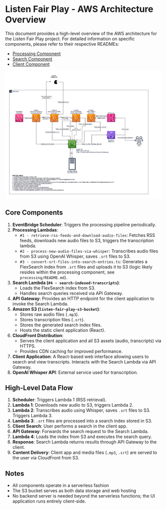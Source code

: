# Listen Fair Play - AWS Architecture Overview

This document provides a high-level overview of the AWS architecture for the Listen Fair Play project. For detailed information on specific components, please refer to their respective READMEs:

- [Processing Component](../processing/README.md)
- [Search Component](../search/README.md)
- [Client Component](../client/README.md)

![AWS Architecture Diagram](aws-architecture.drawio.png)

## Core Components

1.  **EventBridge Scheduler**: Triggers the processing pipeline periodically.
2.  **Processing Lambdas**:
    *   `#1 - retrieve-rss-feeds-and-download-audio-files`: Fetches RSS feeds, downloads new audio files to S3, triggers the transcription lambda.
    *   `#2 - process-new-audio-files-via-whisper`: Transcribes audio files from S3 using OpenAI Whisper, saves `.srt` files to S3.
    *   `#3 - convert-srt-files-into-search-entries.ts`: Generates a FlexSearch index from `.srt` files and uploads it to S3 (logic likely resides within the processing component, see `processing/README.md`).
3.  **Search Lambda (`#4 - search-indexed-transcripts`)**:
    *   Loads the FlexSearch index from S3.
    *   Handles search queries received via API Gateway.
4.  **API Gateway**: Provides an HTTP endpoint for the client application to invoke the Search Lambda.
5.  **Amazon S3 (`listen-fair-play-s3-bucket`)**:
    *   Stores raw audio files (`.mp3`).
    *   Stores transcription files (`.srt`).
    *   Stores the generated search index files.
    *   Hosts the static client application (React).
6.  **CloudFront Distribution**:
    *   Serves the client application and all S3 assets (audio, transcripts) via HTTPS.
    *   Provides CDN caching for improved performance.
7.  **Client Application**: A React-based web interface allowing users to search and view transcripts. Interacts with the Search Lambda via API Gateway.
8.  **OpenAI Whisper API**: External service used for transcription.

## High-Level Data Flow

1.  **Scheduler**: Triggers Lambda 1 (RSS retrieval).
2.  **Lambda 1**: Downloads new audio to S3, triggers Lambda 2.
3.  **Lambda 2**: Transcribes audio using Whisper, saves `.srt` files to S3. Triggers Lambda 3.
4.  **Lambda 3**: `.srt` files are processed into a search index stored in S3.
5.  **Client Search**: User performs a search in the client app.
6.  **API Gateway**: Forwards the search request to the Search Lambda.
7.  **Lambda 4**: Loads the index from S3 and executes the search query.
8.  **Response**: Search Lambda returns results through API Gateway to the client.
9.  **Content Delivery**: Client app and media files (`.mp3`, `.srt`) are served to the user via CloudFront from S3.


## Notes

- All components operate in a serverless fashion
- The S3 bucket serves as both data storage and web hosting
- No backend server is needed beyond the serverless functions; the UI application runs entirely client-side.